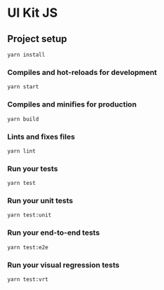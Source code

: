 # UI Kit JS

## Project setup
```
yarn install
```

### Compiles and hot-reloads for development
```
yarn start
```

### Compiles and minifies for production
```
yarn build
```

### Lints and fixes files
```
yarn lint
```

### Run your tests
```
yarn test
```

### Run your unit tests
```
yarn test:unit
```

### Run your end-to-end tests
```
yarn test:e2e
```

### Run your visual regression tests
```
yarn test:vrt
```
